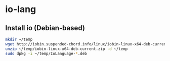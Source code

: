 # io-lang

## Install io (Debian-based)

```sh
mkdir ~/temp
wget http://iobin.suspended-chord.info/linux/iobin-linux-x64-deb-current.zip --directory-prefix ~/temp
unzip ~/temp/iobin-linux-x64-deb-current.zip -d ~/temp
sudo dpkg -i ~/temp/IoLanguage-*.deb
```
